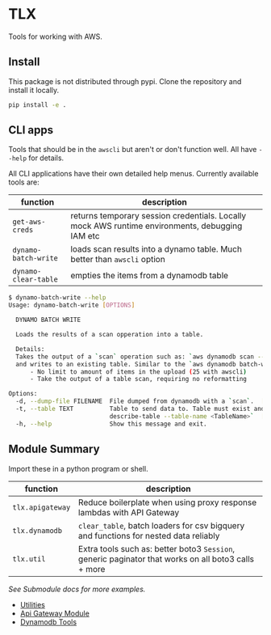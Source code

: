 # TLX

Tools for working with AWS.

## Install

This package is not distributed through pypi.  Clone the repository and install it locally.

```bash
pip install -e .
```

## CLI apps
Tools that should be in the `awscli` but aren't or don't function well.  All have `--help` for details.

All CLI applications have their own detailed help menus.  Currently available tools are:

| function | description |
|---| --- |
| `get-aws-creds` | returns temporary session credentials. Locally mock AWS runtime environments, debugging IAM etc |
| `dynamo-batch-write` | loads scan results into a dynamo table.  Much better than `awscli` option |
| `dynamo-clear-table` | empties the items from a dynamodb table |

```bash
$ dynamo-batch-write --help
Usage: dynamo-batch-write [OPTIONS]

  DYNAMO BATCH WRITE

  Loads the results of a scan opperation into a table.

  Details:
  Takes the output of a `scan` operation such as: `aws dynamodb scan --table-name <TableName>`
  and writes to an existing table. Similar to the `aws dynamodb batch-write-item` command except:
      - No limit to amount of items in the upload (25 with awscli)
      - Take the output of a table scan, requiring no reformatting

Options:
  -d, --dump-file FILENAME  File dumped from dynamodb with a `scan`.  [required]
  -t, --table TEXT          Table to send data to. Table must exist and key schema must match.  Use `aws dynamodb
                            describe-table --table-name <TableName>`  [required]
  -h, --help                Show this message and exit.
```


## Module Summary
Import these in a python program or shell.

| function | description |
|---| --- |
| `tlx.apigateway` | Reduce boilerplate when using proxy response lambdas with API Gateway |
| `tlx.dynamodb` | `clear_table`, batch loaders for csv bigquery and functions for nested data reliably |
| `tlx.util` | Extra tools such as: better boto3 `Session`, generic paginator that works on all boto3 calls + more |


*See Submodule docs for more examples.*
- [Utilities](tlx/util/README.md)
- [Api Gateway Module](tlx/apigateway/README.md)
- [Dynamodb Tools](tlx/dynamodb/README.md)
